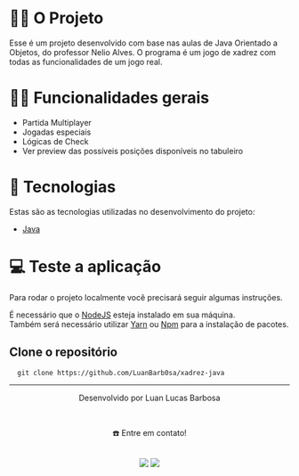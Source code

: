 
# 👷🏻 O Projeto
Esse é um projeto desenvolvido com base nas aulas de Java Orientado a Objetos, do professor Nelio Alves. O programa é um jogo de xadrez com todas as funcionalidades de um jogo real.

# 🤳🏻 Funcionalidades gerais

- Partida Multiplayer
- Jogadas especiais
- Lógicas de Check
- Ver preview das possíveis posições disponíveis no tabuleiro

# 🚀 Tecnologias
Estas são as tecnologias utilizadas no desenvolvimento do projeto:

- <a href="https://www.oracle.com/java/technologies/javase/jdk17-archive-downloads.html" target="_blank">Java</a> <br>

# 💻 Teste a aplicação
Para rodar o projeto localmente você precisará seguir algumas instruções. <br>

É necessário que o <a href="https://nodejs.org/en/download/" target="_blank">NodeJS</a> esteja instalado em sua máquina. <br>
Também será necessário utilizar <a href="https://classic.yarnpkg.com/lang/en/docs/install/#mac-stable" target="_blank">Yarn</a> ou <a href="https://www.npmjs.com/" target="_blank">Npm</a> para a instalação de pacotes. <br>

  ## Clone o repositório
```
  git clone https://github.com/LuanBarb0sa/xadrez-java
```
  
________________________________________________________________________________________________________________________________________________________________________________
<div align="center">
  <p>Desenvolvido por Luan Lucas Barbosa</p> <br>
  <p>☎️ Entre em contato!<p> <br>
  <a href = "mailto:luanlucas.r10@hotmail.com"><img src="https://img.shields.io/badge/Gmail-D14836?style=for-the-badge&logo=gmail&logoColor=white" target="_blank"></a>
  <a display="flex" text-align="center" href="https://www.https://www.linkedin.com/in/luan-lucas-barbosa-269302153/" target="_blank"><img src="https://img.shields.io/badge/-LinkedIn-%230077B5?style=for-the-badge&logo=linkedin&logoColor=white" target="_blank"></a> 
</div>

